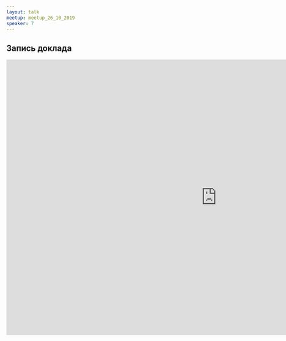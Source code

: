```yaml
---
layout: talk
meetup: meetup_26_10_2019
speaker: 7
---
```


## Запись доклада

<iframe width="1100" height="720" src="https://www.youtube.com/embed/g5o87uszgVA" frameborder="0" allowfullscreen></iframe>

